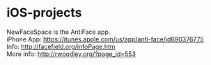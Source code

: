 iOS-projects
============

NewFaceSpace is the AntiFace app.   
iPhone App: https://itunes.apple.com/us/app/anti-face/id690376775   
Info: http://facefield.org/infoPage.htm   
More info: http://rwoodley.org/?page_id=553   

